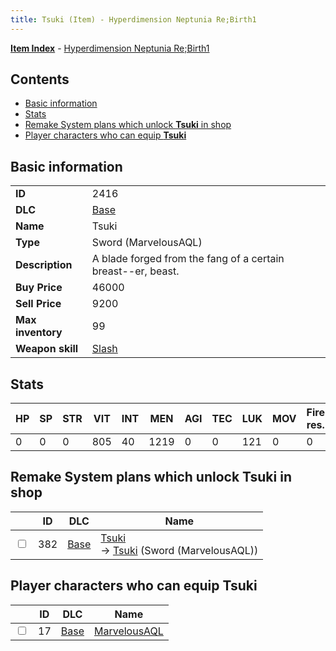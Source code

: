 ```yaml
---
title: Tsuki (Item) - Hyperdimension Neptunia Re;Birth1
---
```


[**Item Index**](/neptunia/rb1/item/index.html) - [Hyperdimension Neptunia Re;Birth1](/neptunia/rb1)

## Contents

- [Basic information](#basic-information)
- [Stats](#stats)
- [Remake System plans which unlock **Tsuki** in shop](#remake-system-plans-which-unlock-tsuki-in-shop)
- [Player characters who can equip **Tsuki**](#player-characters-who-can-equip-tsuki)

## Basic information

|   |   |
| -- | -- |
| **ID** | 2416 |
| **DLC** | [Base](/neptunia/rb1/dlc/1-base.html) |
| **Name** | Tsuki |
| **Type** | Sword (MarvelousAQL) |
| **Description** | A blade forged from the fang of a certain breast--er, beast. |
| **Buy Price** | 46000 |
| **Sell Price** | 9200 |
| **Max inventory** | 99 |
| **Weapon skill** | [Slash](/neptunia/rb1/skill/1-2602-slash.html) |


## Stats

| HP | SP | STR | VIT | INT | MEN | AGI | TEC | LUK | MOV | Fire res. | Ice res. | Wind res. | Lightning res. |
| -- | -- | --- | --- | --- | --- | --- | --- | --- | --- | --------- | -------- | --------- | -------------- |
| 0 | 0 | 0 | 805 | 40 | 1219 | 0 | 0 | 121 | 0 | 0 | 0 | 0 | 0 |


## Remake System plans which unlock **Tsuki** in shop

|    | ID | DLC | Name |
| -- | -- | --- | ---- |
| <input type="checkbox" id="rb1-remake-1-382" class="trackbox" /> | 382 | [Base](/neptunia/rb1/dlc/1-base.html) | [Tsuki](/neptunia/rb1/remake/1-382-tsuki.html)<br /> → [Tsuki](/neptunia/rb1/item/1-2416-tsuki.html) (Sword (MarvelousAQL)) |


## Player characters who can equip **Tsuki**

|    | ID | DLC | Name |
| -- | -- | --- | ---- |
| <input type="checkbox" id="rb1-player-1-17" class="trackbox" /> | 17 | [Base](/neptunia/rb1/dlc/1-base.html) | [MarvelousAQL](/neptunia/rb1/player/1-17-marvelousaql.html) |
